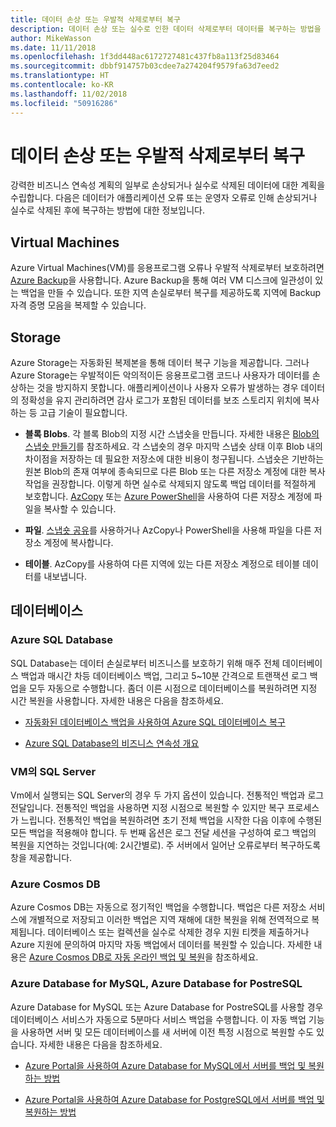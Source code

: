 ```yaml
---
title: 데이터 손상 또는 우발적 삭제로부터 복구
description: 데이터 손상 또는 실수로 인한 데이터 삭제로부터 데이터를 복구하는 방법을 이해하고 재해 복구에 대한 계획 뿐만 아니라 복원력 있고 항상 사용 가능한 내결함성 응용 프로그램을 설계하는 방법에 대한 문서입니다.
author: MikeWasson
ms.date: 11/11/2018
ms.openlocfilehash: 1f3dd448ac6172727481c437fb8a113f25d83464
ms.sourcegitcommit: dbbf914757b03cdee7a274204f9579fa63d7eed2
ms.translationtype: HT
ms.contentlocale: ko-KR
ms.lasthandoff: 11/02/2018
ms.locfileid: "50916286"
---
```

# <a name="recover-from-data-corruption-or-accidental-deletion"></a>데이터 손상 또는 우발적 삭제로부터 복구 

강력한 비즈니스 연속성 계획의 일부로 손상되거나 실수로 삭제된 데이터에 대한 계획을 수립합니다. 다음은 데이터가 애플리케이션 오류 또는 운영자 오류로 인해 손상되거나 실수로 삭제된 후에 복구하는 방법에 대한 정보입니다.

## <a name="virtual-machines"></a>Virtual Machines

Azure Virtual Machines(VM)를 응용프로그램 오류나 우발적 삭제로부터 보호하려면 [Azure Backup](/azure/backup/)을 사용합니다. Azure Backup을 통해 여러 VM 디스크에 일관성이 있는 백업을 만들 수 있습니다. 또한 지역 손실로부터 복구를 제공하도록 지역에 Backup 자격 증명 모음을 복제할 수 있습니다.

## <a name="storage"></a>Storage

Azure Storage는 자동화된 복제본을 통해 데이터 복구 기능을 제공합니다. 그러나 Azure Storage는 우발적이든 악의적이든 응용프로그램 코드나 사용자가 데이터를 손상하는 것을 방지하지 못합니다. 애플리케이션이나 사용자 오류가 발생하는 경우 데이터의 정확성을 유지 관리하려면 감사 로그가 포함된 데이터를 보조 스토리지 위치에 복사하는 등 고급 기술이 필요합니다. 

- **블록 Blobs**. 각 블록 Blob의 지정 시간 스냅숏을 만듭니다. 자세한 내용은 [Blob의 스냅숏 만들기](/rest/api/storageservices/creating-a-snapshot-of-a-blob)를 참조하세요. 각 스냅숏의 경우 마지막 스냅숏 상태 이후 Blob 내의 차이점을 저장하는 데 필요한 저장소에 대한 비용이 청구됩니다. 스냅숏은 기반하는 원본 Blob의 존재 여부에 종속되므로 다른 Blob 또는 다른 저장소 계정에 대한 복사 작업을 권장합니다. 이렇게 하면 실수로 삭제되지 않도록 백업 데이터를 적절하게 보호합니다. [AzCopy](/azure/storage/common/storage-use-azcopy) 또는 [Azure PowerShell](/azure/storage/common/storage-powershell-guide-full)을 사용하여 다른 저장소 계정에 파일을 복사할 수 있습니다.

- **파일**. [스냅숏 공유](/azure/storage/files/storage-snapshots-files)를 사용하거나 AzCopy나 PowerShell을 사용해 파일을 다른 저장소 계정에 복사합니다.

- **테이블**. AzCopy를 사용하여 다른 지역에 있는 다른 저장소 계정으로 테이블 데이터를 내보냅니다.

## <a name="database"></a>데이터베이스

### <a name="azure-sql-database"></a>Azure SQL Database 

SQL Database는 데이터 손실로부터 비즈니스를 보호하기 위해 매주 전체 데이터베이스 백업과 매시간 차등 데이터베이스 백업, 그리고 5~10분 간격으로 트랜잭션 로그 백업을 모두 자동으로 수행합니다. 좀더 이른 시점으로 데이터베이스를 복원하려면 지정 시간 복원을 사용합니다. 자세한 내용은 다음을 참조하세요.

- [자동화된 데이터베이스 백업을 사용하여 Azure SQL 데이터베이스 복구](/azure/sql-database/sql-database-recovery-using-backups)

- [Azure SQL Database의 비즈니스 연속성 개요](/azure/sql-database/sql-database-business-continuity)

### <a name="sql-server-on-vms"></a>VM의 SQL Server

Vm에서 실행되는 SQL Server의 경우 두 가지 옵션이 있습니다. 전통적인 백업과 로그 전달입니다. 전통적인 백업을 사용하면 지정 시점으로 복원할 수 있지만 복구 프로세스가 느립니다. 전통적인 백업을 복원하려면 초기 전체 백업을 시작한 다음 이후에 수행된 모든 백업을 적용해야 합니다. 두 번째 옵션은 로그 전달 세션을 구성하여 로그 백업의 복원을 지연하는 것입니다(예: 2시간별로). 주 서버에서 일어난 오류로부터 복구하도록 창을 제공합니다.

### <a name="azure-cosmos-db"></a>Azure Cosmos DB

Azure Cosmos DB는 자동으로 정기적인 백업을 수행합니다. 백업은 다른 저장소 서비스에 개별적으로 저장되고 이러한 백업은 지역 재해에 대한 복원을 위해 전역적으로 복제됩니다. 데이터베이스 또는 컬렉션을 실수로 삭제한 경우 지원 티켓을 제출하거나 Azure 지원에 문의하여 마지막 자동 백업에서 데이터를 복원할 수 있습니다. 자세한 내용은 [Azure Cosmos DB로 자동 온라인 백업 및 복원](/azure/cosmos-db/online-backup-and-restore)을 참조하세요.

### <a name="azure-database-for-mysql-azure-database-for-postresql"></a>Azure Database for MySQL, Azure Database for PostreSQL

Azure Database for MySQL 또는 Azure Database for PostreSQL를 사용할 경우 데이터베이스 서비스가 자동으로 5분마다 서비스 백업을 수행합니다. 이 자동 백업 기능을 사용하면 서버 및 모든 데이터베이스를 새 서버에 이전 특정 시점으로 복원할 수도 있습니다. 자세한 내용은 다음을 참조하세요.

- [Azure Portal을 사용하여 Azure Database for MySQL에서 서버를 백업 및 복원하는 방법](/azure/mysql/howto-restore-server-portal)

- [Azure Portal을 사용하여 Azure Database for PostgreSQL에서 서버를 백업 및 복원하는 방법](/azure/postgresql/howto-restore-server-portal)


